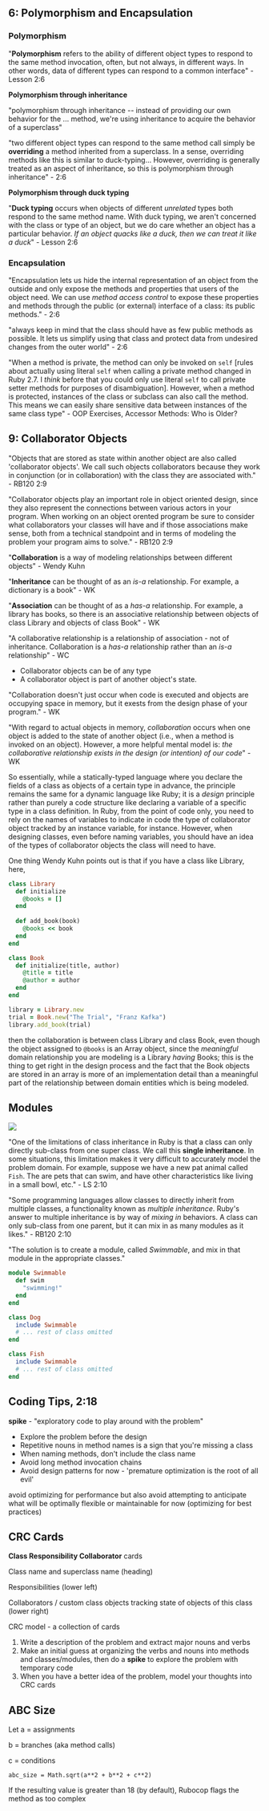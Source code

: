 ## 6: Polymorphism and Encapsulation ##

### Polymorphism ###

"**Polymorphism** refers to the ability of different object types to respond to the same method invocation, often, but not always, in different ways. In other words, data of different types can respond to a common interface" - Lesson 2:6

**Polymorphism through inheritance**

"polymorphism through inheritance -- instead of providing our own behavior for the ... method, we're using inheritance to acquire the behavior of a superclass"

"two different object types can respond to the same method call simply be **overriding** a method inherited from a superclass. In a sense, overriding methods like this is similar to duck-typing... However, overriding is generally treated as an aspect of inheritance, so this is polymorphism through inheritance" - 2:6

**Polymorphism through duck typing**

"**Duck typing** occurs when objects of different *unrelated* types both respond to the same method name. With duck typing, we aren't concerned with the class or type of an object, but we do care whether an object has a particular behavior. *If an object quacks like a duck, then we can treat it like a duck*" - Lesson 2:6



### Encapsulation ###

"Encapsulation lets us hide the internal representation of an object from the outside and only expose the methods and properties that users of the object need. We can use *method access control* to expose these properties and methods through the public (or external) interface of a class: its public methods." - 2:6

"always keep in mind that the class should have as few public methods as possible. It lets us simplify using that class and protect data from undesired changes from the outer world" - 2:6



"When a method is private, the method can only be invoked on `self` [rules about actually using literal `self` when calling a private method changed in Ruby 2.7. I *think* before that you could only use literal `self` to call private setter methods for purposes of disambiguation].  However, when a method is protected, instances of the class or subclass can also call the method. This means we can easily share sensitive data between instances of the same class type" - OOP Exercises, Accessor Methods: Who is Older?



## 9: Collaborator Objects ##

"Objects that are stored as state within another object are also called 'collaborator objects'. We call such objects collaborators because they work in conjunction (or in collaboration) with the class they are associated with." - RB120 2:9

"Collaborator objects play an important role in object oriented design, since they also represent the connections between various actors in your program. When working on an object orented program be sure to consider what collaborators your classes will have and if those associations make sense, both from a technical standpoint and in terms of modeling the problem your program aims to solve." - RB120 2:9

"**Collaboration** is a way of modeling relationships between different objects" - Wendy Kuhn

"**Inheritance** can be thought of as an *is-a* relationship. For example, a dictionary is a book" - WK

"**Association** can be thought of as a *has-a* relationship. For example, a library has books, so there is an associative relationship between objects of class Library and objects of class Book" - WK

"A collaborative relationship is a relationship of association - not of inheritance. Collaboration is a *has-a* relationship rather than an *is-a* relationship" - WC

* Collaborator objects can be of any type
* A collaborator object is part of another object's state.

"Collaboration doesn't just occur when code is executed and objects are occupying space in memory, but it exests from the design phase of your program." - WK

"With regard to actual objects in memory, *collaboration* occurs when one object is added to the state of another object (i.e., when a method is invoked on an object). However, a more helpful mental model is: *the collaborative relationship exists in the design (or intention) of our code*" - WK

So essentially, while a statically-typed language where you declare the fields of a class as objects of a certain type in advance, the principle remains the same for a dynamic language like Ruby; it is a *design* principle rather than purely a code structure like declaring a variable of a specific type in a class definition. In Ruby, from the point of code only, you need to rely on the names of variables to indicate in code the type of collaborator object tracked by an instance variable, for instance. However, when designing classes, even before naming variables, you should have an idea of the types of collaborator objects the class will need to have.

One thing Wendy Kuhn points out is that if you have a class like Library, here,

```ruby
class Library
  def initialize
    @books = []
  end
  
  def add_book(book)
    @books << book
  end
end

class Book
  def initialize(title, author)
    @title = title
    @author = author
  end
end

library = Library.new
trial = Book.new("The Trial", "Franz Kafka")
library.add_book(trial)
```

then the collaboration is between class Library and class Book, even though the object assigned to `@books` is an Array object, since the *meaningful* domain relationship you are modeling is a Library *having* Books; this is the thing to get right in the design process and the fact that the Book objects are stored in an array is more of an implementation detail than a meaningful part of the relationship between domain entities which is being modeled.



## Modules ##

<img src="module_class_hierarchy.png">

"One of the limitations of class inheritance in Ruby is that a class can only directly sub-class from one super class. We call this <b>single inheritance</b>. In some situations, this limitation makes it very difficult to accurately model the problem domain. For example, suppose we have a new pat animal called `Fish`. The are pets that can swim, and have other characteristics like living in a small bowl, etc." - LS 2:10

"Some programming languages allow classes to directly inherit from multiple classes, a functionality known as <i>multiple inheritance</i>. Ruby's answer to multiple inheritance is by way of <i>mixing in</i> behaviors. A class can only sub-class from one parent, but it can mix in as many modules as it likes." - RB120 2:10

"The solution is to create a module, called <i>Swimmable</i>, and mix in that module in the appropriate classes."

```ruby
module Swimmable
  def swim
    "swimming!"
  end
end

class Dog
  include Swimmable
  # ... rest of class omitted
end

class Fish
  include Swimmable
  # ... rest of class omitted
end
```

## Coding Tips, 2:18

**spike** - "exploratory code to play around with the problem"

* Explore the problem before the design
* Repetitive nouns in method names is a sign that you're missing a class
* When naming methods, don't include the class name
* Avoid long method invocation chains
* Avoid design patterns for now - 'premature optimization is the root of all evil'

avoid optimizing for performance but also avoid attempting to anticipate what will be optimally flexible or maintainable for now (optimizing for best practices)

## CRC Cards ##

**Class Responsibility Collaborator** cards

Class name and superclass name (heading)

Responsibilities (lower left)

Collaborators / custom class objects tracking state of objects of this class (lower right)

CRC model - a collection of cards



1. Write a description of the problem and extract major nouns and verbs
2. Make an initial guess at organizing the verbs and nouns into methods and classes/modules, then do a **spike** to explore the problem with temporary code
3. When you have a better idea of the problem, model your thoughts into CRC cards

## ABC Size ##

Let a = assignments

b = branches (aka method calls)

c = conditions

`abc_size = Math.sqrt(a**2 + b**2 + c**2)`

If the resulting value is greater than 18 (by default), Rubocop flags the method as too complex